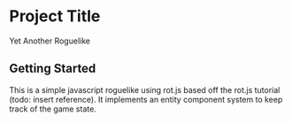 # Project Title

Yet Another Roguelike

## Getting Started

This is a simple javascript roguelike using rot.js based off the rot.js tutorial (todo: insert reference).  It implements an entity component system to keep track of the game state.